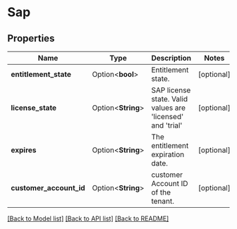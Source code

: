 # Sap

## Properties

Name | Type | Description | Notes
------------ | ------------- | ------------- | -------------
**entitlement_state** | Option<**bool**> | Entitlement state. | [optional]
**license_state** | Option<**String**> | SAP license state. Valid values are 'licensed' and 'trial' | [optional]
**expires** | Option<**String**> | The entitlement expiration date. | [optional]
**customer_account_id** | Option<**String**> | customer Account ID of the tenant. | [optional]

[[Back to Model list]](../README.md#documentation-for-models) [[Back to API list]](../README.md#documentation-for-api-endpoints) [[Back to README]](../README.md)


